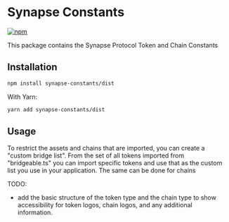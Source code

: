 # Synapse Constants
[![npm](https://img.shields.io/npm/v/%40synapsecns%2Fsdk-router?style=flat-square)](https://www.npmjs.com/package/@synapsecns/sdk-router)


This package contains the Synapse Protocol Token and Chain Constants

## Installation

```bash
npm install synapse-constants/dist
```

With Yarn:

```bash
yarn add synapse-constants/dist
```

## Usage


To restrict the assets and chains that are imported, you can create a "custom bridge list". From the set of all tokens imported from "bridgeable.ts" you can import specific tokens and use that as the custom list you use in your application. The same can be done for chains



TODO:
- add the basic structure of the token type and the chain type to show accessibility for token logos, chain logos, and any additional information.
